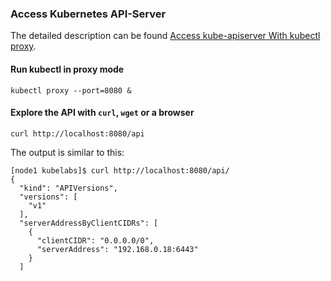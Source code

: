 ### Access Kubernetes API-Server
 The detailed description can be found [Access kube-apiserver With kubectl proxy](https://collabnix.github.io/kubelabs/api.html#:~:text=Once%20the%20proxy%20is%20running,cluster%20from%20your%20local%20machine.).
 
#### Run kubectl in proxy mode
```
kubectl proxy --port=8080 &
```

#### Explore the API with `curl`, `wget` or  a browser
```
curl http://localhost:8080/api
```
The output is similar to this:
```
[node1 kubelabs]$ curl http://localhost:8080/api/
{
  "kind": "APIVersions",
  "versions": [
    "v1"
  ],
  "serverAddressByClientCIDRs": [
    {
      "clientCIDR": "0.0.0.0/0",
      "serverAddress": "192.168.0.18:6443"
    }
  ]
```

